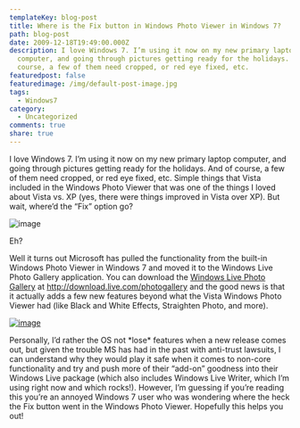 ```yaml
---
templateKey: blog-post
title: Where is the Fix button in Windows Photo Viewer in Windows 7?
path: blog-post
date: 2009-12-18T19:49:00.000Z
description: I love Windows 7. I’m using it now on my new primary laptop
  computer, and going through pictures getting ready for the holidays. And of
  course, a few of them need cropped, or red eye fixed, etc.
featuredpost: false
featuredimage: /img/default-post-image.jpg
tags:
  - Windows7
category:
  - Uncategorized
comments: true
share: true
---
```

I love Windows 7. I’m using it now on my new primary laptop computer, and going through pictures getting ready for the holidays. And of course, a few of them need cropped, or red eye fixed, etc. Simple things that Vista included in the Windows Photo Viewer that was one of the things I loved about Vista vs. XP (yes, there were things improved in Vista over XP). But wait, where’d the “Fix” option go?

![image](https://stevesmithblog.com/files/media/image/WindowsLiveWriter/WhereistheFixbuttoninWindowsPhotoVieweri_12F02/image_3.png "image")

Eh?

Well it turns out Microsoft has pulled the functionality from the built-in Windows Photo Viewer in Windows 7 and moved it to the Windows Live Photo Gallery application. You can download the [Windows Live Photo Gallery](http://download.live.com/photogallery) at <http://download.live.com/photogallery> and the good news is that it actually adds a few new features beyond what the Vista Windows Photo Viewer had (like Black and White Effects, Straighten Photo, and more).

[![image](https://stevesmithblog.com/files/media/image/WindowsLiveWriter/WhereistheFixbuttoninWindowsPhotoVieweri_12F02/image_thumb_2.png "image")](http://stevesmithblog.com/files/media/image/WindowsLiveWriter/WhereistheFixbuttoninWindowsPhotoVieweri_12F02/image_7.png)



Personally, I’d rather the OS not \*lose\* features when a new release comes out, but given the trouble MS has had in the past with anti-trust lawsuits, I can understand why they would play it safe when it comes to non-core functionality and try and push more of their “add-on” goodness into their Windows Live package (which also includes Windows Live Writer, which I’m using right now and which rocks!). However, I’m guessing if you’re reading this you’re an annoyed Windows 7 user who was wondering where the heck the Fix button went in the Windows Photo Viewer. Hopefully this helps you out!